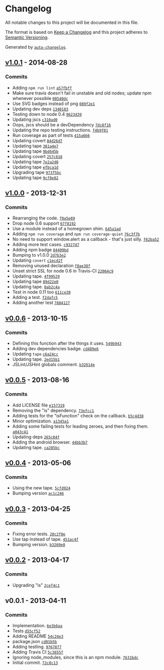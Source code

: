 # Changelog

All notable changes to this project will be documented in this file.

The format is based on [Keep a Changelog](https://keepachangelog.com/en/1.0.0/)
and this project adheres to [Semantic Versioning](https://semver.org/spec/v2.0.0.html).

Generated by [`auto-changelog`](https://github.com/CookPete/auto-changelog).

## [v1.0.1](https://github.com/ljharb/big-integer-min/compare/v1.0.0...v1.0.1) - 2014-08-28

### Commits

- Adding `npm run lint` [`a57fbff`](https://github.com/ljharb/big-integer-min/commit/a57fbff5fcb62c1248be4228e6312603a481ca4e)
- Make sure travis doesn't fail in unstable and old nodes; update npm whenever possible [`08540dc`](https://github.com/ljharb/big-integer-min/commit/08540dc27eb09c37f78d4e8e9ffb64f12c89b4f4)
- Use SVG badges instead of png [`089f2e1`](https://github.com/ljharb/big-integer-min/commit/089f2e14464f39b6272ec801ffa081d31e48ec6a)
- Updating dev deps [`1340183`](https://github.com/ljharb/big-integer-min/commit/13401831a8d04594023fdc0421cef98a6d1266d0)
- Testing down to node 0.4 [`9623d39`](https://github.com/ljharb/big-integer-min/commit/9623d39cf2cc56541b3066b06201a4098b5785ed)
- Updating jscs [`c310ad0`](https://github.com/ljharb/big-integer-min/commit/c310ad062c3531c1f095d808e6b69be1e0ab1ef6)
- Oops, jscs should be a devDependency [`7dc8f16`](https://github.com/ljharb/big-integer-min/commit/7dc8f16ddd6bc89ba1416d9a03edd8fa79313daf)
- Updating the repo testing instructions. [`f4b9f01`](https://github.com/ljharb/big-integer-min/commit/f4b9f01d6281a3d121c339e6713607525c3d04a2)
- Run coverage as part of tests [`415a666`](https://github.com/ljharb/big-integer-min/commit/415a6664b04b70013649cddab6d9bc88ac900085)
- Updating covert [`84d26d7`](https://github.com/ljharb/big-integer-min/commit/84d26d7dc74889a35d4a6360f36f49f66c1b8435)
- Updating tape [`381a4e7`](https://github.com/ljharb/big-integer-min/commit/381a4e7ba77122aa531591211fc9282b5a5addb2)
- Updating tape [`9bd645b`](https://github.com/ljharb/big-integer-min/commit/9bd645b9976afd8252eae5593a92bb8d756e072d)
- Updating covert [`257c818`](https://github.com/ljharb/big-integer-min/commit/257c818d854ab1f3840aec219881831da0bb167c)
- Updating tape [`7e2a2d0`](https://github.com/ljharb/big-integer-min/commit/7e2a2d0a9c966c172d8657cc86637f7c72381b9c)
- Updating tape [`efbca1d`](https://github.com/ljharb/big-integer-min/commit/efbca1d0176667b6cfe0a71251e7241f504784b1)
- Upgrading tape [`973f5bc`](https://github.com/ljharb/big-integer-min/commit/973f5bca2a8092bc9751fb089f4c56d4cfa8bdc1)
- Updating tape [`9cf8e82`](https://github.com/ljharb/big-integer-min/commit/9cf8e82261ae2a2b47da50873a0cce994bd455f0)

## [v1.0.0](https://github.com/ljharb/big-integer-min/compare/v0.0.6...v1.0.0) - 2013-12-31

### Commits

- Rearranging the code. [`f0a5e89`](https://github.com/ljharb/big-integer-min/commit/f0a5e893f44a7a794af5575b3720146c81b3870e)
- Drop node 0.6 support [`67f8192`](https://github.com/ljharb/big-integer-min/commit/67f81928ab4b4b4f5a60063918f7278259e6d7ee)
- Use a module instead of a homegrown shim. [`645a1ad`](https://github.com/ljharb/big-integer-min/commit/645a1ad110de468bd2e8fd8b9daa6bb236f74786)
- Adding `npm run coverage` and `npm run coverage-quiet` [`76c3f7b`](https://github.com/ljharb/big-integer-min/commit/76c3f7bc400ee1bcd81beb0fec91a9499374287e)
- No need to support window.alert as a callback - that's just silly. [`f62ba52`](https://github.com/ljharb/big-integer-min/commit/f62ba52f5b0b50038405f116a288659a22e8ea50)
- Adding more test cases. [`c9327d7`](https://github.com/ljharb/big-integer-min/commit/c9327d7d0cea47430d4685ef18684378afd30746)
- Adding npm badge [`84409bd`](https://github.com/ljharb/big-integer-min/commit/84409bd23f186caa9c08e0f93b21e2bc23f2c651)
- Bumping to v1.0.0 [`2d7b3e2`](https://github.com/ljharb/big-integer-min/commit/2d7b3e2bfe400103c987ed7d05e448ea32866ab7)
- Updating `covert` [`c1ecd2f`](https://github.com/ljharb/big-integer-min/commit/c1ecd2f2ddaffe2865c40d21f80d808b1d005e98)
- Removing unused declaration [`f8ae38f`](https://github.com/ljharb/big-integer-min/commit/f8ae38fb5e54b9edd0c79164fbd8d70f6798943b)
- Unset strict SSL for node 0.6 in Travis-CI [`22064c9`](https://github.com/ljharb/big-integer-min/commit/22064c9082c4e307ef48440c83e3e543ceb12150)
- Updating tape. [`4f99529`](https://github.com/ljharb/big-integer-min/commit/4f995291d57da8df23946f22b0554e46eaa2e1d4)
- Updating tape [`89d22e0`](https://github.com/ljharb/big-integer-min/commit/89d22e07e4f3c8be840e683c5c91f324c20474d3)
- Updating tape. [`8ab2c4a`](https://github.com/ljharb/big-integer-min/commit/8ab2c4a5e9dd68774d78e09b46b2e091a756b42b)
- Test in node 0.11 too [`611ce38`](https://github.com/ljharb/big-integer-min/commit/611ce3893f46d4ca17230de4f246e1f8c4738dab)
- Adding a test. [`f2dafc5`](https://github.com/ljharb/big-integer-min/commit/f2dafc5de64c4db490d4ab80cc2272bd575ccecb)
- Adding another test [`7884127`](https://github.com/ljharb/big-integer-min/commit/78841273b0757f3a8e647837b54447a788c0f6c4)

## [v0.0.6](https://github.com/ljharb/big-integer-min/compare/v0.0.5...v0.0.6) - 2013-10-15

### Commits

- Defining this function after the things it uses. [`549b943`](https://github.com/ljharb/big-integer-min/commit/549b943a5d3c7f19c08a313d1d52d2e5899a6742)
- Adding dev dependencies badge. [`cd489e6`](https://github.com/ljharb/big-integer-min/commit/cd489e6eb0920ba08ffef760c181f267c78504eb)
- Updating `tape` [`c6a24cc`](https://github.com/ljharb/big-integer-min/commit/c6a24cc0c7ba919e0f44054d8f01207332d7ae4d)
- Updating tape. [`2ed15b1`](https://github.com/ljharb/big-integer-min/commit/2ed15b130c345e9b4d61f147819dd87bde24a119)
- JSLint/JSHint globals comment. [`b32614e`](https://github.com/ljharb/big-integer-min/commit/b32614ee330ad402a03a0c46c3bfa7f160e73a55)

## [v0.0.5](https://github.com/ljharb/big-integer-min/compare/v0.0.4...v0.0.5) - 2013-08-16

### Commits

- Add LICENSE file [`e157319`](https://github.com/ljharb/big-integer-min/commit/e1573195bba6e423fa784a7e9c06987c4f784344)
- Removing the "is" dependency. [`73efcc1`](https://github.com/ljharb/big-integer-min/commit/73efcc149dcba43e78c8f0c7cfeb0dcc9efdc1dc)
- Adding tests for the "isFunction" check on the callback. [`b5c4d38`](https://github.com/ljharb/big-integer-min/commit/b5c4d383adaf7034350b2bc73eed66da4d73ff20)
- Minor optimization. [`a1345a1`](https://github.com/ljharb/big-integer-min/commit/a1345a1093bba19696a2e541141a7765750b7314)
- Adding some failing tests for leading zeroes, and then fixing them. [`a043c41`](https://github.com/ljharb/big-integer-min/commit/a043c418aba1b3069f0224e4d52a6fb7ce94adc5)
- Updating deps [`265c84f`](https://github.com/ljharb/big-integer-min/commit/265c84f9d11f5f12833a9dbee79abe9797a562d2)
- Adding the android browser. [`44bb3b7`](https://github.com/ljharb/big-integer-min/commit/44bb3b7777d6fef6ec6a8d194670c55704966a83)
- Updating tape. [`ca285bc`](https://github.com/ljharb/big-integer-min/commit/ca285bc259d7a6bc846af3f881efc1b2bf665f1b)

## [v0.0.4](https://github.com/ljharb/big-integer-min/compare/v0.0.3...v0.0.4) - 2013-05-06

### Commits

- Using the new tape. [`5cfd924`](https://github.com/ljharb/big-integer-min/commit/5cfd92445f1e07daa4b12a0d80436d0bfd3b4420)
- Bumping version [`ac1c246`](https://github.com/ljharb/big-integer-min/commit/ac1c246c4a75f038c4959b8c672da6fdcfa7b714)

## [v0.0.3](https://github.com/ljharb/big-integer-min/compare/v0.0.2...v0.0.3) - 2013-04-25

### Commits

- Fixing error tests. [`20c2f0e`](https://github.com/ljharb/big-integer-min/commit/20c2f0e8476f8ea564997db33b563ac12896530a)
- Use tap instead of tape. [`451ac4f`](https://github.com/ljharb/big-integer-min/commit/451ac4f5b856cc55835f499dcfea5f7a0090cf10)
- Bumping version. [`b3269e8`](https://github.com/ljharb/big-integer-min/commit/b3269e8a36d75f9ddd38a747347ae3d5cbdab852)

## [v0.0.2](https://github.com/ljharb/big-integer-min/compare/v0.0.1...v0.0.2) - 2013-04-17

### Commits

- Upgrading "is" [`2cef4c1`](https://github.com/ljharb/big-integer-min/commit/2cef4c1d90128674e7b30761fcb01921902d6a09)

## v0.0.1 - 2013-04-11

### Commits

- Implementation. [`6e3b6aa`](https://github.com/ljharb/big-integer-min/commit/6e3b6aa0b53430ec7935b88a062eb262a69a5e4b)
- Tests [`d55cf52`](https://github.com/ljharb/big-integer-min/commit/d55cf52180ac45508b469198f7da91e0c96ecaec)
- Adding README [`54c24e3`](https://github.com/ljharb/big-integer-min/commit/54c24e385f47d141eb69e3f359f14bdd5608ee31)
- package.json [`cd01b5b`](https://github.com/ljharb/big-integer-min/commit/cd01b5b96aca194049bd6c4b9358229096c6d56c)
- Adding testling. [`9767877`](https://github.com/ljharb/big-integer-min/commit/976787714d33930bd0799bed91cf9b96b7285c54)
- Adding Travis CI [`5c3655f`](https://github.com/ljharb/big-integer-min/commit/5c3655f5b4c1e054e2d3c5b947ca6bc23013f9da)
- Ignoring node_modules, since this is an npm module. [`7631bdc`](https://github.com/ljharb/big-integer-min/commit/7631bdc03a17be235b667b9f1cf09e2c2e089264)
- Initial commit. [`72c8c13`](https://github.com/ljharb/big-integer-min/commit/72c8c1331b5ab62d7cde118aaa161811669ba8f2)
